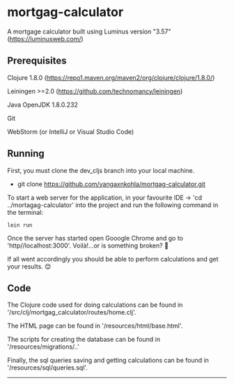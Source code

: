 # mortgag-calculator

A mortgage calculator built using Luminus version "3.57" (https://luminusweb.com/)

## Prerequisites

Clojure 1.8.0 (https://repo1.maven.org/maven2/org/clojure/clojure/1.8.0/)

Leiningen >=2.0 (https://github.com/technomancy/leiningen)

Java OpenJDK 1.8.0.232

Git

WebStorm (or IntelliJ or Visual Studio Code)

## Running

First, you must clone the dev_cljs branch into your local machine. 
* git clone https://github.com/yangaxnkohla/mortgag-calculator.git 

To start a web server for the application, in your favourite IDE -> 'cd ../mortagag-calculator' into the project and run the following command in the terminal:

    lein run 

Once the server has started open Gooogle Chrome and go to 'http//localhost:3000'. Voilà!...or is something broken? 👀

If all went accordingly you should be able to perform calculations and get your results. 😊

## Code

The Clojure code used for doing calculations can be found in '/src/clj/mortgag_calculator/routes/home.clj'.

The HTML page can be found in '/resources/html/base.html'.

The scripts for creating the database can be found in '/resources/migrations/..'

Finally, the sql queries saving and getting calculations can be found in '/resources/sql/queries.sql'.

***
